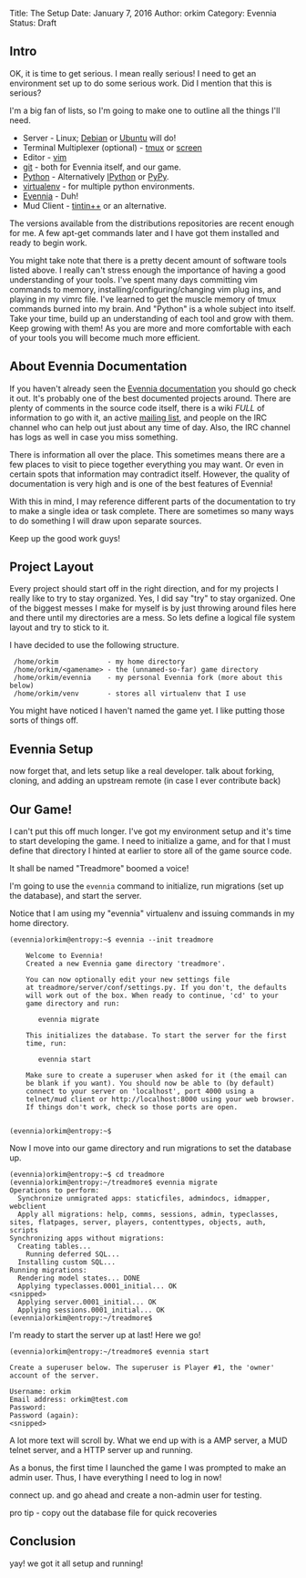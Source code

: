Title: The Setup
Date: January 7, 2016
Author: orkim
Category: Evennia
Status: Draft

## Intro

OK, it is time to get serious. I mean really serious! I need to get an
environment set up to do some serious work. Did I mention that this is serious?

I'm a big fan of lists, so I'm going to make one to outline all the things I'll
need.

 * Server - Linux; [Debian](http://www.debian.org) or
   [Ubuntu](http://www.ubuntu.com) will do!
 * Terminal Multiplexer (optional) - [tmux](https://tmux.github.io/) or
   [screen](https://www.gnu.org/software/screen/)
 * Editor - [vim](http://www.vim.org)
 * [git](https://git-scm.com/) - both for Evennia itself, and our game.
 * [Python](http://www.python.org/) - Alternatively
   [IPython](http://www.ipython.org) or [PyPy](http://www.pypy.org/).
 * [virtualenv](https://virtualenv.pypa.io/en/latest/) - for multiple python
   environments.
 * [Evennia](http://www.evennia.com/) - Duh!
 * Mud Client - [tintin++](http://tintin.sourceforge.net/) or an alternative.

The versions available from the distributions repositories are recent enough
for me. A few apt-get commands later and I have got them installed and ready to
begin work.

You might take note that there is a pretty decent amount of software tools
listed above. I really can't stress enough the importance of having a good
understanding of your tools. I've spent many days committing vim commands to
memory, installing/configuring/changing vim plug ins, and playing in my vimrc
file. I've learned to get the muscle memory of tmux commands burned into my
brain.  And "Python" is a whole subject into itself. Take your time, build up
an understanding of each tool and grow with them. Keep growing with them! As
you are more and more comfortable with each of your tools you will become much
more efficient.

## About Evennia Documentation

If you haven't already seen the [Evennia
documentation](https://github.com/evennia/evennia/wiki) you should go check it
out. It's probably one of the best documented projects around. There are plenty
of comments in the source code itself, there is a wiki *FULL* of information to
go with it, an active [mailing
list](https://groups.google.com/forum/#%21forum/evennia), and people on the IRC
channel who can help out just about any time of day. Also, the IRC channel has
logs as well in case you miss something.

There is information all over the place. This sometimes means there are a few
places to visit to piece together everything you may want. Or even in certain
spots that information may contradict itself. However, the quality of
documentation is very high and is one of the best features of Evennia!

With this in mind, I may reference different parts of the documentation to try
to make a single idea or task complete. There are sometimes so many ways to do
something I will draw upon separate sources.

Keep up the good work guys!

## Project Layout

Every project should start off in the right direction, and for my projects I
really like to try to stay organized. Yes, I did say "try" to stay organized.
One of the biggest messes I make for myself is by just throwing around files
here and there until my directories are a mess.  So lets define a logical file
system layout and try to stick to it.

I have decided to use the following structure.

     /home/orkim            - my home directory
     /home/orkim/<gamename> - the (unnamed-so-far) game directory
     /home/orkim/evennia    - my personal Evennia fork (more about this below)
     /home/orkim/venv       - stores all virtualenv that I use

You might have noticed I haven't named the game yet. I like putting those sorts
of things off.

## Evennia Setup
now forget that, and lets setup like a real developer. talk about forking,
cloning, and adding an upstream remote (in case I ever contribute back)

## Our Game!

I can't put this off much longer. I've got my environment setup and it's
time to start developing the game. I need to initialize a game, and for that I
must define that <gamename> directory I hinted at earlier to store all of the
game source code.

It shall be named "Treadmore" boomed a voice!

I'm going to use the `evennia` command to initialize, run migrations (set up
the database), and start the server.

Notice that I am using my "evennia" virtualenv and issuing commands in my home
directory.

    (evennia)orkim@entropy:~$ evennia --init treadmore

        Welcome to Evennia!
        Created a new Evennia game directory 'treadmore'.

        You can now optionally edit your new settings file
        at treadmore/server/conf/settings.py. If you don't, the defaults
        will work out of the box. When ready to continue, 'cd' to your
        game directory and run:

           evennia migrate

        This initializes the database. To start the server for the first
        time, run:

           evennia start

        Make sure to create a superuser when asked for it (the email can
        be blank if you want). You should now be able to (by default)
        connect to your server on 'localhost', port 4000 using a
        telnet/mud client or http://localhost:8000 using your web browser.
        If things don't work, check so those ports are open.

        
    (evennia)orkim@entropy:~$

Now I move into our game directory and run migrations to set the database up.

    (evennia)orkim@entropy:~$ cd treadmore
    (evennia)orkim@entropy:~/treadmore$ evennia migrate
    Operations to perform:
      Synchronize unmigrated apps: staticfiles, admindocs, idmapper, webclient
      Apply all migrations: help, comms, sessions, admin, typeclasses, sites, flatpages, server, players, contenttypes, objects, auth, scripts
    Synchronizing apps without migrations:
      Creating tables...
        Running deferred SQL...
      Installing custom SQL...
    Running migrations:
      Rendering model states... DONE
      Applying typeclasses.0001_initial... OK
    <snipped>
      Applying server.0001_initial... OK
      Applying sessions.0001_initial... OK
    (evennia)orkim@entropy:~/treadmore$

I'm ready to start the server up at last! Here we go!

    (evennia)orkim@entropy:~/treadmore$ evennia start

    Create a superuser below. The superuser is Player #1, the 'owner' account of the server.

    Username: orkim
    Email address: orkim@test.com
    Password: 
    Password (again):
    <snipped>

A lot more text will scroll by. What we end up with is a AMP server, a MUD
telnet server, and a HTTP server up and running.

As a bonus, the first time I launched the game I was prompted to make an
admin user. Thus, I have everything I need to log in now!

connect up. and go ahead and create a
non-admin user for testing.

pro tip - copy out the database file for quick recoveries

## Conclusion

yay! we got it all setup and running!
